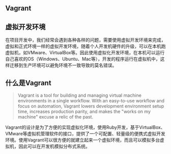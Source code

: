 ## Vagrant
## 虚拟开发环境
在项目开发中，我们经常会遇到各种各样的问题，需要使用虚拟开发环境来完成，虚拟和正式环境一样的虚拟开发环境，随着个人开发机硬件的升级，可以在本机跑虚拟机，如VMware、VirtualBox等。因此使用虚拟化开发环境，在本机可以运行自己喜欢的OS（Windows、Ubuntu、Mac等），开发的程序运行在虚拟机中，这样迁移到生产环境可以避免环境不一致导致的莫名错误。

## 什么是Vagrant
>Vagrant is a tool for building and managing virtual machine environments in a single workflow. With an easy-to-use workflow and focus on automation, Vagrant lowers development environment setup time, increases production parity, and makes the "works on my machine" excuse a relic of the past.

Vagrant的设计是为了方便的实现虚拟化环境，使用Ruby开发，基于VirtualBox、VMware等虚拟机管理软件的接口，提供了一个可配置、轻量级的便携式虚拟开发环境。使用Vagrant可以很方便的就建立起来一个虚拟环境，而且可以模拟多台虚拟机，因此可以在开发机模拟分布式系统。
